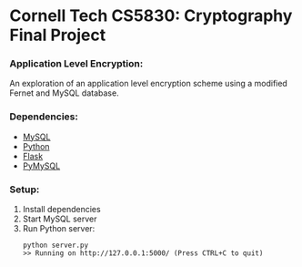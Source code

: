 # Cornell Tech CS5830: Cryptography Final Project

### Application Level Encryption:
An exploration of an application level encryption scheme using a modified Fernet and MySQL database.

### Dependencies:
* [MySQL](http://dev.mysql.com/downloads/mysql/)
* [Python](https://www.python.org/downloads/)
* [Flask](http://flask.pocoo.org/docs/0.10/installation/)
* [PyMySQL](https://pypi.python.org/pypi/PyMySQL)

### Setup:
1. Install dependencies
2. Start MySQL server
3. Run Python server:
    ```
    python server.py
    >> Running on http://127.0.0.1:5000/ (Press CTRL+C to quit)
    ```